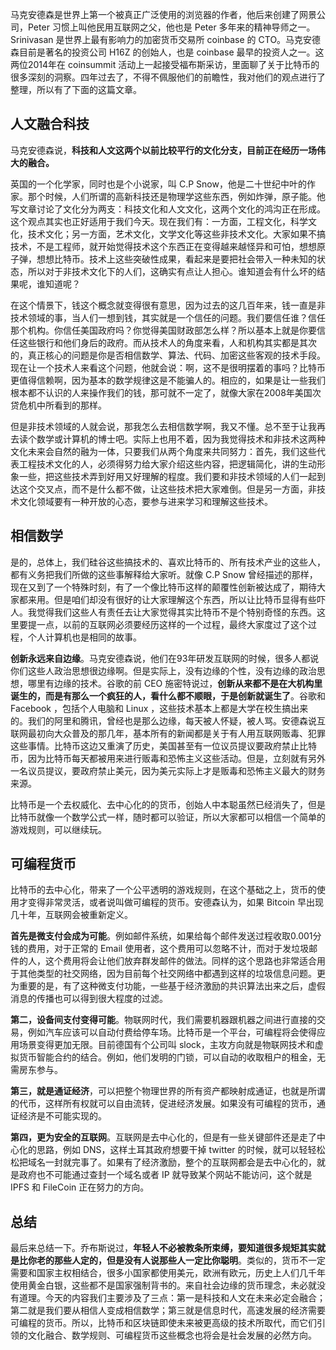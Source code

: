 马克安德森是世界上第一个被真正广泛使用的浏览器的作者，他后来创建了网景公司，Peter 习惯上叫他民用互联网之父，他也是 Peter 多年来的精神导师之一。Srinivasan 是世界上最有影响力的加密货币交易所 coinbase 的 CTO。马克安德森目前是著名的投资公司 H16Z 的创始人，也是 coinbase 最早的投资人之一。这两位2014年在 coinsummit 活动上一起接受福布斯采访，里面聊了关于比特币的很多深刻的洞察。四年过去了，不得不佩服他们的前瞻性，我对他们的观点进行了整理，所以有了下面的这篇文章。

## 人文融合科技

马克安德森说，**科技和人文这两个以前比较平行的文化分支，目前正在经历一场伟大的融合。**

英国的一个化学家，同时也是个小说家，叫 C.P Snow，他是二十世纪中叶的作家。那个时候，人们所谓的高新科技还是物理学这些东西，例如炸弹，原子能。他写文章讨论了文化分为两支：科技文化和人文文化，这两个文化的鸿沟正在形成。这个观点其实也正好适用于我们今天。现在我们有：一方面，工程文化，科学文化，技术文化；另一方面，艺术文化，文学文化等这些非技术文化。大家如果不搞技术，不是工程师，就开始觉得技术这个东西正在变得越来越怪异和可怕，想想原子弹，想想比特币。技术上这些突破性成果，看起来是要把社会带入一种未知的状态，所以对于非技术文化下的人们，这确实有点让人担心。谁知道会有什么坏的结果呢，谁知道呢？

在这个情景下，钱这个概念就变得很有意思，因为过去的这几百年来，钱一直是非技术领域的事，当人们一想到钱，其实就是一个信任的问题。我们要信任谁？信任那个机构。你信任美国政府吗？你觉得美国财政部怎么样？所以基本上就是你要信任这些银行和他们身后的政府。而从技术人的角度来看，人和机构其实都是其次的，真正核心的问题是你是否相信数学、算法、代码、加密这些客观的技术手段。现在让一个技术人来看这个问题，他就会说：啊，这不是很明摆着的事吗？比特币更值得信赖啊，因为基本的数学规律这是不能骗人的。相应的，如果是让一些我们根本都不认识的人来操作我们的钱，那可就不一定了，就像大家在2008年美国次贷危机中所看到的那样。

但是非技术领域的人就会说，那我怎么去相信数学啊，我又不懂。总不至于让我再去读个数学或计算机的博士吧。实际上也用不着，因为我觉得技术和非技术这两种文化未来会自然的融为一体，只要我们从两个角度来共同努力：首先，我们这些代表工程技术文化的人，必须得努力给大家介绍这些内容，把逻辑简化，讲的生动形象一些，把这些技术弄到好用又好理解的程度。我们要和非技术领域的人们一起到达这个交叉点，而不是什么都不做，让这些技术把大家难倒。但是另一方面，非技术文化领域要有一种开放的心态，要参与进来学习和理解这些技术。

## 相信数学

是的，总体上，我们硅谷这些搞技术的、喜欢比特币的、所有技术产业的这些人，都有义务把我们所做的这些事解释给大家听。就像 C.P Snow 曾经描述的那样，现在又到了一个特殊时刻，有了一个像比特币这样的颠覆性创新被达成了，期待大家都来用。但是咱们却没有很好的让大家理解这个东西，所以让比特币显得有些吓人。我觉得我们这些人有责任去让大家觉得其实比特币不是个特别奇怪的东西。这里要提一点，以前的互联网必须要经历这样的一个过程，最终大家度过了这个过程，个人计算机也是相同的故事。

**创新永远来自边缘**。马克安德森说，他们在93年研发互联网的时候，很多人都说你们这些人政治思想很边缘啊。但是实际上，没有边缘的个性，没有边缘的政治思想，哪里有边缘的技术。谷歌的前 CEO 施密特说过，**创新从来都不是在大机构里诞生的，而是有那么一个疯狂的人，看什么都不顺眼，于是创新就诞生了**。谷歌和 Facebook ，包括个人电脑和 Linux ，这些技术基本上都是大学在校生搞出来的。我们的阿里和腾讯，曾经也是那么边缘，每天被人怀疑，被人骂。安德森说互联网最初向大众普及的那几年，基本所有的新闻都是关于有人用互联网贩毒、犯罪这些事情。比特币这边又重演了历史，美国甚至有一位议员提议要政府禁止比特币，因为比特币每天都被用来进行贩毒和恐怖主义这些活动。但是，立刻就有另外一名议员提议，要政府禁止美元，因为美元实际上才是贩毒和恐怖主义最大的财务来源。

比特币是一个去权威化、去中心化的的货币，创始人中本聪虽然已经消失了，但是比特币就像一个数学公式一样，随时都可以验证，所以大家都可以相信一个简单的游戏规则，可以继续玩。

## 可编程货币

比特币的去中心化，带来了一个公平透明的游戏规则，在这个基础之上，货币的使用才变得非常灵活，或者说叫做可编程的货币。安德森认为，如果 Bitcoin 早出现几十年，互联网会被重新定义。

**首先是微支付会成为可能**。例如邮件系统，如果给每个邮件发送过程收取0.001分钱的费用，对于正常的 Email 使用者，这个费用可以忽略不计，而对于发垃圾邮件的人，这个费用将会让他们放弃群发邮件的做法。同样的这个思路也非常适合用于其他类型的社交网络，因为目前每个社交网络中都遇到这样的垃圾信息问题。更为重要的是，有了这种微支付功能，一些基于经济激励的共识算法出来之后，虚假消息的传播也可以得到很大程度的过滤。

**第二，设备间支付变得可能**。物联网时代，我们需要机器跟机器之间进行直接的交易，例如汽车应该可以自动付费给停车场。比特币是一个平台，可编程将会使得应用场景变得更加无限。目前德国有个公司叫 slock，主攻方向就是物联网技术和虚拟货币智能合约的结合。例如，他们发明的门锁，可以自动的收取租户的租金，无需房东参与。

**第三，就是通证经济**，可以把整个物理世界的所有资产都映射成通证，也就是所谓的代币，这样所有权就可以自由流转，促进经济发展。如果没有可编程的货币，通证经济是不可能实现的。

**第四，更为安全的互联网**。互联网是去中心化的，但是有一些关键部件还是走了中心化的思路，例如 DNS，这样土耳其政府想要干掉 twitter 的时候，就可以轻轻松松把域名一封就完事了。如果有了经济激励，整个的互联网都会是去中心化的，就是政府也不可能通过查封一个域名或者 IP 就导致某个网站不能访问，这个就是 IPFS 和 FileCoin 正在努力的方向。

## 总结

最后来总结一下。乔布斯说过，**年轻人不必被教条所束缚，要知道很多规矩其实就是比你老的那些人定的，但是没有人说那些人一定比你聪明**。类似的，货币不一定需要和国家主权相结合，很多小国家都使用美元，欧洲有欧元，历史上人们几千年使用黄金白银，这些都不是国家强制背书的。来自社会边缘的货币理念，未必就没有道理。今天的内容我们主要涉及了三点：第一是科技和人文在未来必定会融合；第二就是我们要从相信人变成相信数学；第三就是信息时代，高速发展的经济需要可编程的货币。所以，比特币和区块链即使未来被更高级的技术所取代，而它们引领的文化融合、数学规则、可编程货币这些概念也将会是社会发展的必然方向。
